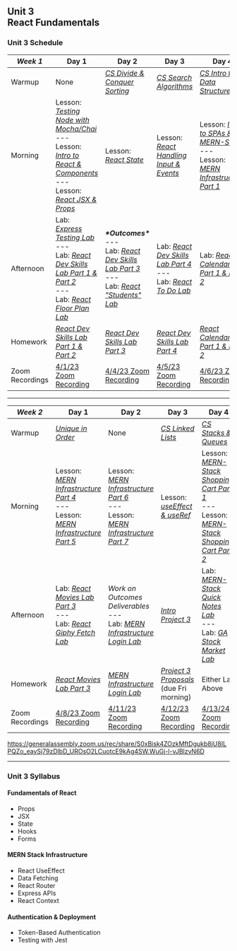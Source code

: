 ## Unit 3 <br> React Fundamentals

### Unit 3 Schedule
| ***Week 1*** | Day 1 | Day 2 | Day 3 | Day 4 | Day 5 |
| -- | -- | -- | -- | -- | -- |
| Warmup | None | [*CS Divide & Conquer Sorting*](/computer-science/05-cs-divide-and-conquer-sorts) | [*CS Search Algorithms*](/computer-science/06-cs-search-algorithms) | [*CS Intro to Data Structures*](/computer-science/07a-intro-data-structures) | [*Morning Algo*](https://leetcode.com/problems/find-pivot-index/?envType=study-plan&id=level-1) |
| Morning | Lesson: [*Testing Node with Mocha/Chai*](/unit-3/week-1/d1-testing-node-and-intro-react/1.1-express-tdd)<br>---<br>Lesson: [*Intro to React & Components*](/unit-3/week-1/d1-testing-node-and-intro-react/1.2-intro-react-and-components.md)<br>---<br>Lesson: [*React JSX & Props*](/unit-3/week-1/d1-testing-node-and-intro-react/1.3-react-jsx-and-props.md) | Lesson: [*React State*](/unit-3/week-1/d2-react-state/2.1-react-state.md) | Lesson: [*React Handling Input & Events*](/unit-3/week-1/d3-react-input-and-event-handling/3.1-react-handling-input-and-events.md) | Lesson: [*Intro to SPAs & MERN-Stack*](/unit-3/week-1/d4-intro-spas-and-mern/4.1-intro-spas-and-mern-stack)<br>---<br>Lesson: [*MERN Infrastructure Part 1*](/unit-3/week-1/d4-intro-spas-and-mern/4.2-mern-infrastructure-part-1) | Lesson: [*MERN Infrastructure Part 2*](/unit-3/week-1/d5-mern-infrastructure/5.1-mern-infrastructure-part-2)<br>---<br>Lesson: [*MERN Infrastructure Part 3*](/unit-3/week-1/d5-mern-infrastructure/5.2-mern-infrastructure-part-3) |
| Afternoon | Lab: [*Express Testing Lab*](/unit-3/week-1/d1-testing-node-and-intro-react/1.1.1-express-testing-lab)<br>---<br>Lab: [*React Dev Skills Lab Part 1 & Part 2*](https://git.generalassemb.ly/SEIR-2-21-23/React-Dev-Skills-Lab-HWS16-17-18)<br>---<br>Lab: [*React Floor Plan Lab*](/unit-3/week-1/d1-testing-node-and-intro-react/1.3.2-react-floor-plan-lab.md) | ***\*Outcomes\****<br>---<br>Lab: [*React Dev Skills Lab Part 3*](https://git.generalassemb.ly/SEIR-2-21-23/React-Dev-Skills-Lab-HWS16-17-18/blob/main/README.md#react-dev-skills-lab---part-3)<br>---<br>Lab: [*React "Students" Lab*](/unit-3/week-1/d2-react-state/2.3-react-students-lab.md) | Lab: [*React Dev Skills Lab Part 4*](https://git.generalassemb.ly/SEIR-2-21-23/React-Dev-Skills-Lab-HWS16-17-18/blob/main/README.md#react-dev-skills-lab---part-4)<br>---<br>Lab: [*React To Do Lab*](/unit-3/week-1/d3-react-input-and-event-handling/3.3-react-to-do-lab.md) | Lab: [*React Calendar Lab Part 1 & Part 2*](https://git.generalassemb.ly/SEIR-2-21-23/React-Calendar-HW19-/blob/main/README.md) |  |
| Homework | [*React Dev Skills Lab Part 1 & Part 2*](https://git.generalassemb.ly/SEIR-2-21-23/React-Dev-Skills-Lab-HWS16-17-18) | [*React Dev Skills Lab Part 3*](https://git.generalassemb.ly/SEIR-2-21-23/React-Dev-Skills-Lab-HWS16-17-18/blob/main/README.md#react-dev-skills-lab---part-3) | [*React Dev Skills Lab Part 4*](https://git.generalassemb.ly/SEIR-2-21-23/React-Dev-Skills-Lab-HWS16-17-18/blob/main/README.md#react-dev-skills-lab---part-4) | [*React Calendar Lab Part 1 & Part 2*](https://git.generalassemb.ly/SEIR-2-21-23/React-Calendar-HW19-/blob/main/README.md) | [*React Movies Lab Part 1 & Part 2*](https://git.generalassemb.ly/SEIR-2-21-23/React-Movies-HW-20-21-22/blob/main/README.md) |
| Zoom Recordings | [4/1/23 Zoom Recording](https://generalassembly.zoom.us/rec/share/B7oJqeU9-pphZPUPYSKua-qol1mVAsz5rOUp4XQzB5V_bh-G1O4xO1zLx-ZEKXt6.EkMv8y7hKBdPOluQ) | [4/4/23 Zoom Recording](https://generalassembly.zoom.us/rec/share/2EqnUBJv8CYic-9ehyhhfoPSHotJO6JKAAV-lRL-mGQIc9V8IZnX0i1bVsrM6VKE.p0q0G7uIO0opfJ6l) | [4/5/23 Zoom Recording](https://generalassembly.zoom.us/rec/share/rSJQ_7DGBXc2ipspfxS1h1BUgwTnRHXuP2uj-S9gzaaVgmmxCdpnSkmk0gLtQZ03.XueMv5_hdk_9DPDf) | [4/6/23 Zoom Recording](https://generalassembly.zoom.us/rec/share/gdLiWr9gLLoETX7CIm8587j96BP9T4M917KFyOcnw_JcP_h-JK2sF707nPjx2rRL.p6FiAgbvU9xPeiKP) | [4/7/23 Zoom Recording](https://generalassembly.zoom.us/rec/share/BaCCqERmyogh6i_e2xa5BjRV0jrjR9KCJVQfvSVrAOLZYhnGYxMm3LMStwDdBTV_.tj3vGKkPYRm8IfSR?startTime=1680886624000) |

----

| ***Week 2*** | Day 1 | Day 2 | Day 3 | Day 4 | Day 5 |
| -- | -- | -- | -- | -- | -- |
| Warmup | [*Unique in Order*](https://www.codewars.com/kata/54e6533c92449cc251001667/train/javascript) | None | [*CS Linked Lists*](/computer-science/07b-linked-lists) | [*CS Stacks & Queues*](/computer-science/08-stacks-and-queues) | [*String Compression*](https://leetcode.com/problems/string-compression/) |
| Morning | Lesson: [*MERN Infrastructure Part 4*](/unit-3/week-2/d6-mern-infrastructure-continued/6.1-mern-infrastructure-part-4)<br>---<br>Lesson: [*MERN Infrastructure Part 5*](/unit-3/week-2/d6-mern-infrastructure-continued/6.2-mern-infrastructure-part-5) | Lesson: [*MERN Infrastructure Part 6*](/unit-3/week-2/d7-mern-infrastructure-continued-2/7.1-mern-infrastructure-part-6)<br>---<br>Lesson: [*MERN Infrastructure Part 7*](/unit-3/week-2/d7-mern-infrastructure-continued-2/7.2-mern-infrastructure-part-7) | Lesson: [*useEffect & useRef*](/unit-3/week-2/d8-react-useEffect-and-useRef/8.1-react-effect-and-ref-hooks) | Lesson: [*MERN-Stack Shopping Cart Part 1*](/unit-3/week-2/d9-mern-shopping-cart/9.1-mern-shopping-cart-part-1)<br>---<br>Lesson: [*MERN-Stack Shopping Cart Part 2*](/unit-3/week-2/d9-mern-shopping-cart/9.2-mern-shopping-cart-part-2) | Lab: [*MERN-Stack Class Code-Along*](/unit-3/week-2/d10-socket-io-and-testing/10.4-mern-stack-class-codealong) |
| Afternoon | Lab: [*React Movies Lab Part 3*](https://git.generalassemb.ly/SEIR-2-21-23/React-Movies-HW-20-21-22/blob/main/README.md#react-movies-lab---part-3)<br>---<br>Lab: [*React Giphy Fetch Lab*](/unit-3/week-2/d6-mern-infrastructure-continued/6.4-react-giphy-fetch-lab.md) | *Work on Outcomes Deliverables*<br>---<br>Lab: [*MERN Infrastructure Login Lab*](https://git.generalassemb.ly/SEIR-2-21-23/MERN-Infrastructure-Login-Lab-HW23) | [*Intro Project 3*](/projects/project-3/project-3-requirements.md) | Lab: [*MERN-Stack Quick Notes Lab*](https://git.generalassemb.ly/SEIR-2-21-23/MERN-Notes-HW25B)<br>---<br>Lab: [*GA Stock Market Lab*](https://git.generalassemb.ly/SEIR-2-21-23/React-Stock-Exchange-HW25) | Project 3 |
| Homework | [*React Movies Lab Part 3*](https://git.generalassemb.ly/SEIR-2-21-23/React-Movies-HW-20-21-22/blob/main/README.md#react-movies-lab---part-3) | [*MERN Infrastructure Login Lab*](https://git.generalassemb.ly/SEIR-2-21-23/MERN-Infrastructure-Login-Lab-HW23) | [*Project 3 Proposals*](/projects/project-3) (due Fri morning) | Either Lab Above | Project 3 |
| Zoom Recordings | [4/8/23 Zoom Recording](https://generalassembly.zoom.us/rec/share/3xXSDGCICgQ07b2BQv7bQSE43ce-xYW3beWUHYqUNAd6rRM2Vwn8NhncjanfTJUG.22SYh1VbVr1EhcDz) | [4/11/23 Zoom Recording](https://generalassembly.zoom.us/rec/share/Ii_FG8pdFw1mCmCz_wuI9W3z1e5VdU9BN6rwzPt44zSAf0UHPXIsbZMKqo-7LjyM.fBCW3ESuLXroaAca)  | [4/12/23 Zoom Recording](https://generalassembly.zoom.us/rec/share/3TmmpKH-zLutOv1qyi9xQFW449a-A-UaszInowQ1Y9YbWOEeVrCGNroq66PdsgNf.gg_B9KlRuUevmoUf) | [4/13/24 Zoom Recording](https://generalassembly.zoom.us/rec/share/3TmmpKH-zLutOv1qyi9xQFW449a-A-UaszInowQ1Y9YbWOEeVrCGNroq66PdsgNf.gg_B9KlRuUevmoUf) | [4/14/24 Zoom Recording] https://generalassembly.zoom.us/rec/share/f6or0_8seXv6-z4XvV1dclGYRxI3VUK6hOngpF_DwVivt66m9WP3genIC2iEDa4f.YKdxxBC1Q9rZ37Btf |

https://generalassembly.zoom.us/rec/share/S0xBisk4ZOzkMftDgukb8jU8ILPQZo_eavSj79zDlbD_UROsO2LCuotcE9kAg4SW.WuGj-l-vJBlzvN6D



----

### Unit 3 Syllabus

#### Fundamentals of React
- Props
- JSX
- State
- Hooks
- Forms
  
#### MERN Stack Infrastructure
- React UseEffect
- Data Fetching
- React Router
- Express APIs
- React Context
  
#### Authentication & Deployment
- Token-Based Authentication
- Testing with Jest
